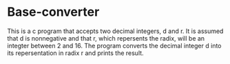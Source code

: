 # Base-converter
This is a c program that accepts two decimal integers, d and r. It is assumed that d is nonnegative and that r, which repersents the radix, will be an integter between 2 and 16. The program converts the decimal integer d into its repersentation in radix r and prints the result.

